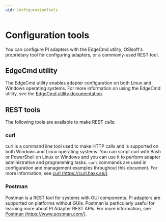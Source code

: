 ```yaml
---
uid: ConfigurationTools
---
```


# Configuration tools

You can configure PI adapters with the EdgeCmd utility, OSIsoft's proprietary tool for configuring adapters, or a commonly-used REST tool.

## EdgeCmd utility

The EdgeCmd utility enables adapter configuration on both Linux and Windows operating systems. For more information on using the EdgeCmd utility, see the [EdgeCmd utility documentation](https://docs.osisoft.com/bundle/edgecmd/page/index.html).

## REST tools

The following tools are available to make REST calls:

### curl

curl is a command line tool used to make HTTP calls and is supported on both Windows and Linux operating systems. You can script curl with Bash or PowerShell on Linux or Windows and you can use it to perform adapter administrative and programming tasks. `curl` commands are used in configuration and management examples throughout this document. For more information, see [curl (https://curl.haxx.se/)](https://curl.haxx.se/).

### Postman

Postman is a REST tool for systems with GUI components. PI adapters are supported on platforms without GUIs. Postman is particularly useful for learning more about PI Adapter REST APIs. For more information, see [Postman (https://www.postman.com/)](https://www.postman.com/).

